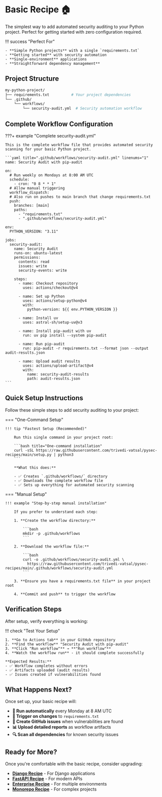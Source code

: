# Basic Recipe 🏠

The simplest way to add automated security auditing to your Python project. Perfect for getting started with zero configuration required.

!!! success "Perfect For"

    - **Simple Python projects** with a single `requirements.txt`
    - **Getting started** with security automation
    - **Single-environment** applications
    - **Straightforward dependency management**

## Project Structure

```bash title="Basic Project Structure"
my-python-project/
├── requirements.txt          # Your project dependencies
└── .github/
    └── workflows/
        └── security-audit.yml  # Security automation workflow
```

## Complete Workflow Configuration

???+ example "Complete security-audit.yml"

    This is the complete workflow file that provides automated security scanning for your basic Python project.

    ```yaml title=".github/workflows/security-audit.yml" linenums="1"
    name: Security Audit with pip-audit

    on:
      # Run weekly on Mondays at 8:00 AM UTC
      schedule:
        - cron: "0 8 * * 1"
      # Allow manual triggering
      workflow_dispatch:
      # Also run on pushes to main branch that change requirements.txt
      push:
        branches: [main]
        paths:
          - "requirements.txt"
          - ".github/workflows/security-audit.yml"

    env:
      PYTHON_VERSION: "3.11"

    jobs:
      security-audit:
        name: Security Audit
        runs-on: ubuntu-latest
        permissions:
          contents: read
          issues: write
          security-events: write

        steps:
          - name: Checkout repository
            uses: actions/checkout@v4

          - name: Set up Python
            uses: actions/setup-python@v4
            with:
              python-version: ${{ env.PYTHON_VERSION }}

          - name: Install uv
            uses: astral-sh/setup-uv@v3

          - name: Install pip-audit with uv
            run: uv pip install --system pip-audit

          - name: Run pip-audit
            run: pip-audit -r requirements.txt --format json --output audit-results.json

          - name: Upload audit results
            uses: actions/upload-artifact@v4
            with:
              name: security-audit-results
              path: audit-results.json
    ```

## Quick Setup Instructions

Follow these simple steps to add security auditing to your project:

=== "One-Command Setup"

    !!! tip "Fastest Setup (Recommended)"

        Run this single command in your project root:

        ```bash title="One-command installation"
        curl -sSL https://raw.githubusercontent.com/trivedi-vatsal/pysec-recipes/main/setup.py | python3
        ```

        **What this does:**
        
        - ✅ Creates `.github/workflows/` directory
        - ✅ Downloads the complete workflow file
        - ✅ Sets up everything for automated security scanning

=== "Manual Setup"

    !!! example "Step-by-step manual installation"

        If you prefer to understand each step:

        1. **Create the workflow directory:**

            ```bash
            mkdir -p .github/workflows
            ```

        2. **Download the workflow file:**

            ```bash
            curl -o .github/workflows/security-audit.yml \
              https://raw.githubusercontent.com/trivedi-vatsal/pysec-recipes/main/.github/workflows/security-audit.yml
            ```

        3. **Ensure you have a requirements.txt file** in your project root

        4. **Commit and push** to trigger the workflow

## Verification Steps

After setup, verify everything is working:

!!! check "Test Your Setup"

    1. **Go to Actions tab** in your GitHub repository
    2. **Find the workflow** "Security Audit with pip-audit"  
    3. **Click "Run workflow"** → **"Run workflow"**
    4. **Watch the workflow run** - it should complete successfully

    **Expected Results:**
    - ✅ Workflow completes without errors
    - ✅ Artifacts uploaded (audit results)
    - ✅ Issues created if vulnerabilities found

## What Happens Next?

Once set up, your basic recipe will:

- **🔄 Run automatically** every Monday at 8 AM UTC
- **📱 Trigger on changes** to `requirements.txt`
- **🚨 Create GitHub issues** when vulnerabilities are found
- **📊 Upload detailed reports** as workflow artifacts
- **🔍 Scan all dependencies** for known security issues

## Ready for More?

Once you're comfortable with the basic recipe, consider upgrading:

- **[Django Recipe](django.md)** - For Django applications
- **[FastAPI Recipe](fastapi.md)** - For modern APIs  
- **[Enterprise Recipe](multi-environment.md)** - For multiple environments
- **[Monorepo Recipe](monorepo.md)** - For complex projects

